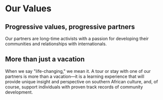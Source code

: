 # Our Values

## Progressive values, progressive partners

Our partners are long-time activists with a passion for developing their communities and relationships with internationals.

## More than just a vacation
                
When we say "life-changing," we mean it. A tour or stay with one of our partners is more than a vacation&mdash;it is a learning experience that will provide unique insight and perspective on southern African culture, and, of course, support individuals with proven track records of community development. 